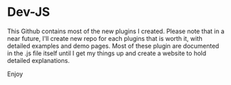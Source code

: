 Dev-JS
======

This Github contains most of the new plugins I created. Please note that in a near future, I'll create new repo for each plugins that is worth it, with detailed examples and demo pages. Most of these plugin are documented in the .js file itself until I get my things up and create a website to hold detailed explanations.

Enjoy
